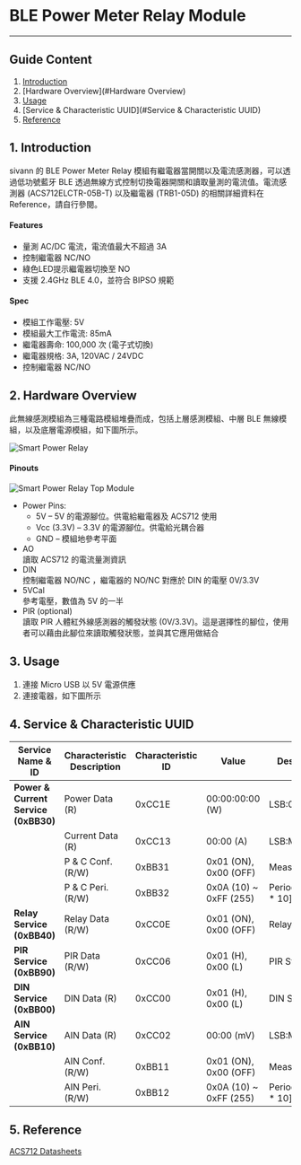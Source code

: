# BLE Power Meter Relay Module  
---  

## Guide Content  

1. [Introduction](#Introduction)  
2. [Hardware Overview](#Hardware Overview)  
3. [Usage](#Usage)  
4. [Service & Characteristic UUID](#Service & Characteristic UUID)  
5. [Reference](#Reference)  


<a name="Introduction"></a>
## 1. Introduction  

sivann 的 BLE Power Meter Relay 模組有繼電器當開關以及電流感測器，可以透過低功號藍牙 BLE 透過無線方式控制切換電器開關和讀取量測的電流值。電流感測器 (ACS712ELCTR-05B-T) 以及繼電器 (TRB1-05D) 的相關詳細資料在 Reference，請自行參閱。  

#### Features  
 * 量測 AC/DC 電流，電流值最大不超過 3A  
 * 控制繼電器 NC/NO  
 * 綠色LED提示繼電器切換至 NO  
 * 支援 2.4GHz BLE 4.0，並符合 BIPSO 規範  

#### Spec  
 * 模組工作電壓: 5V  
 * 模組最大工作電流: 85mA  
 * 繼電器壽命: 100,000 次 (電子式切換)  
 * 繼電器規格: 3A, 120VAC / 24VDC  
 * 控制繼電器 NC/NO  


<a name="Hardware Overview"></a>
## 2. Hardware Overview  

此無線感測模組為三種電路模組堆疊而成，包括上層感測模組、中層 BLE 無線模組，以及底層電源模組，如下圖所示。  

![Smart Power Relay](http://i.imgur.com/P35N7FNl.png "Smart Power Relay")  

#### Pinouts  

![Smart Power Relay Top Module](http://i.imgur.com/GWADze7m.png "Smart Power Relay Top Module")  

* Power Pins:  
  * 5V – 5V 的電源腳位。供電給繼電器及 ACS712 使用  
  * Vcc (3.3V) – 3.3V 的電源腳位。供電給光耦合器  
  * GND – 模組地參考平面   
* AO  
  讀取 ACS712 的電流量測資訊  
* DIN  
  控制繼電器 NO/NC ，繼電器的 NO/NC 對應於 DIN 的電壓 0V/3.3V  
* 5VCal  
  參考電壓，數值為 5V 的一半  
* PIR (optional)  
  讀取 PIR 人體紅外線感測器的觸發狀態 (0V/3.3V)。這是選擇性的腳位，使用者可以藉由此腳位來讀取觸發狀態，並與其它應用做結合  


<a name="Usage"></a>
## 3. Usage  

1. 連接 Micro USB 以 5V 電源供應  
2. 連接電器，如下圖所示  


<a name="Service & Characteristic UUID"></a>
## 4. Service & Characteristic UUID  

|        Service Name & ID               |  Characteristic Description  |  Characteristic ID  |  Value                   |  Description               |  
|----------------------------------------|------------------------------|---------------------|--------------------------|----------------------------|  
|  **Power & Current Service (0xBB30)**  |  Power Data (R)              |  0xCC1E             |  00:00:00:00 (W)         |  LSB:00:00:MSB             |  
|                                        |  Current Data (R)            |  0xCC13             |  00:00 (A)               |  LSB:MSB                   |  
|                                        |  P & C Conf. (R/W)           |  0xBB31             |  0x01 (ON), 0x00 (OFF)   |  Measurement               |  
|                                        |  P & C Peri. (R/W)           |  0xBB32             |  0x0A (10) ~ 0xFF (255)  |  Period = [Input * 10] ms  |  
|  **Relay Service (0xBB40)**            |  Relay Data (R/W)            |  0xCC0E             |  0x01 (ON), 0x00 (OFF)   |  Relay State               |  
|  **PIR Service (0xBB90)**              |  PIR Data (R/W)              |  0xCC06             |  0x01 (H), 0x00 (L)      |  PIR Status                |  
|  **DIN Service (0xBB00)**              |  DIN Data (R)                |  0xCC00             |  0x01 (H), 0x00 (L)      |  DIN Status                |  
|  **AIN Service (0xBB10)**              |  AIN Data (R)                |  0xCC02             |  00:00 (mV)              |  LSB:MSB                   |  
|                                        |  AIN Conf. (R/W)             |  0xBB11             |  0x01 (ON), 0x00 (OFF)   |  Measurement               |  
|                                        |  AIN Peri. (R/W)             |  0xBB12             |  0x0A (10) ~ 0xFF (255)  |  Period = [Input * 10] ms  |  


<a name="Reference"></a>
## 5. Reference  
 
[ACS712 Datasheets](http://pdf1.alldatasheet.com/datasheet-pdf/view/168326/ALLEGRO/ACS712.html "ACS712")  
